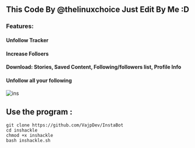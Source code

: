 ## This Code By @thelinuxchoice Just Edit By Me :D

### Features:
#### Unfollow Tracker
#### Increase Folloers
#### Download: Stories, Saved Content, Following/followers list, Profile Info
#### Unfollow all your following

![ins](https://user-images.githubusercontent.com/34893261/53686880-d50f6000-3d0b-11e9-8c42-cab1ad30b24e.png)

## Use the program :
```
git clone https://github.com/VajpDev/InstaBot
cd inshackle
chmod +x inshackle
bash inshackle.sh
```
